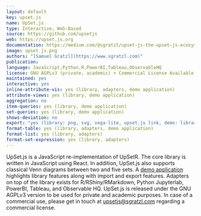 ```yaml
---
layout: default
key: upset.js
name: UpSet.js
type: Interactive, Web-Based
source: https://github.com/upsetjs
web: https://upset.js.org
documentation: https://medium.com/@sgratzl/upset-js-the-upset-js-ecosystem-ab6692d2f34a?source=friends_link&sk=6925bb1f754f4c480009d82720a796b9
image: upset.js.png
authors: "[Samuel Gratzl](https://www.sgratzl.com)"
publication:
language: JavaScript,Python,R,PowerBI,Tableau,ObservableHQ
license: GNU AGPLv3 (private, academic) + Commercial License Available
maintained: yes
interactive: yes
inline-attribute-vis: yes (library, adapters, demo application)
attribute-views: yes (library, demo application)
aggregation: no
item-queries: yes (library, demo application)
set-queries: yes (library, demo application)
shows-deviation: no
export: "yes (library: png, svg, vega-lite, upset.js link, demo: library + json,csv,codepen,codesandbox,jsfiddle)"
format-table: yes (library, adapters, demo application)
format-list: yes (library, adapters)
format-set-expression: yes (library, adapters)
---
```


UpSet.js is a JavaScript re-implementation of UpSetR. The core library is written in JavaScript using React. In addition, UpSet.js also supports classical Venn diagrams between two and five sets. A [demo application](https://upset.js.org/app) highlights library features along with import and export features. Adapters on top of the library exists for R/RShiny/RMarkdown, Python Jupyterlab, PowerBI, Tableau, and Observable HQ. UpSet.js is released under the GNU AGPLv3 version to be used for private and academic purposes. In case of a commercial use, please get in touch at upsetjs@sgratzl.com regarding a commercial license.